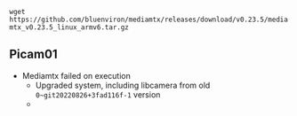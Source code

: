 
`wget https://github.com/bluenviron/mediamtx/releases/download/v0.23.5/mediamtx_v0.23.5_linux_armv6.tar.gz`

## Picam01

- Mediamtx failed on execution
  - Upgraded system, including libcamera from old `0~git20220826+3fad116f-1` version
  - 